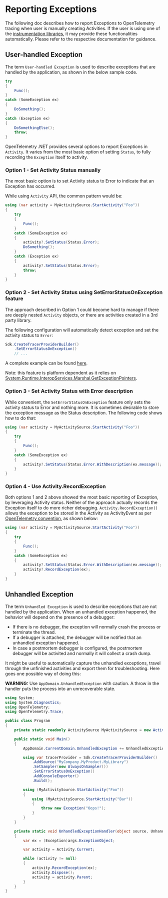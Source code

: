 # Reporting Exceptions

The following doc describes how to report Exceptions to OpenTelemetry tracing
when user is manually creating Activities. If the user is using one of the
[instrumentation
libraries](../extending-the-sdk/README.md#instrumentation-library), it may
provide these functionalities automatically. Please refer to the respective
documentation for guidance.

## User-handled Exception

The term `User-handled Exception` is used to describe exceptions that are
handled by the application, as shown in the below sample code.

```csharp
try
{
    Func();
}
catch (SomeException ex)
{
    DoSomething();
}
catch (Exception ex)
{
    DoSomethingElse();
    throw;
}
```

OpenTelemetry .NET provides several options to report Exceptions in `Activity`.
It varies from the most basic option of setting `Status`, to fully recording the
`Exception` itself to activity.

### Option 1 - Set Activity Status manually

The most basic option is to set Activity status to Error to indicate that an
Exception has occurred.

While using `Activity` API, the common pattern would be:

```csharp
using (var activity = MyActivitySource.StartActivity("Foo"))
{
    try
    {
        Func();
    }
    catch (SomeException ex)
    {
        activity?.SetStatus(Status.Error);
        DoSomething();
    }
    catch (Exception ex)
    {
        activity?.SetStatus(Status.Error);
        throw;
    }
}
```

### Option 2 - Set Activity Status using SetErrorStatusOnException feature

The approach described in Option 1 could become hard to manage if there are
deeply nested `Activity` objects, or there are activities created in a 3rd party
library.

The following configuration will automatically detect exception and set the
activity status to `Error`:

```csharp
Sdk.CreateTracerProviderBuilder()
    .SetErrorStatusOnException()
    // ...
```

A complete example can be found [here](./Program.cs).

Note: this feature is platform dependent as it relies on
[System.Runtime.InteropServices.Marshal.GetExceptionPointers](https://docs.microsoft.com/dotnet/api/system.runtime.interopservices.marshal.getexceptionpointers).

### Option 3 - Set Activity Status with Error description

While convenient, the `SetErrorStatusOnException` feature only sets the activity
status to Error and nothing more. It is sometimes desirable to store the
exception message as the Status description. The following code shows how to do
that:

```csharp
using (var activity = MyActivitySource.StartActivity("Foo"))
{
    try
    {
        Func();
    }
    catch (SomeException ex)
    {
        activity?.SetStatus(Status.Error.WithDescription(ex.message));
    }
}
```

### Option 4 - Use Activity.RecordException

Both options 1 and 2 above showed the most basic reporting of Exception, by
leveraging Activity status. Neither of the approach actually records the
Exception itself to do more richer debugging. `Activity.RecordException()`
allows the exception to be stored in the Activity as ActivityEvent as per
[OpenTelemetry
convention](https://github.com/open-telemetry/opentelemetry-specification/blob/main/specification/trace/semantic_conventions/exceptions.md),
as shown below:

```csharp
using (var activity = MyActivitySource.StartActivity("Foo"))
{
    try
    {
        Func();
    }
    catch (SomeException ex)
    {
        activity?.SetStatus(Status.Error.WithDescription(ex.message));
        activity?.RecordException(ex);
    }
}
```

## Unhandled Exception

The term `Unhandled Exception` is used to describe exceptions that are not
handled by the application. When an unhandled exception happened, the behavior
will depend on the presence of a debugger:

* If there is no debugger, the exception will normally crash the process or
  terminate the thread.
* If a debugger is attached, the debugger will be notified that an unhandled
  exception happened.
* In case a postmortem debugger is configured, the postmortem debugger will be
  activited and normally it will collect a crash dump.

It might be useful to automatically capture the unhandled exceptions, travel
through the unfinished activities and export them for troubleshooting. Here goes
one possible way of doing this:

**WARNING:** Use `AppDomain.UnhandledException` with caution. A throw in the
handler puts the process into an unrecoverable state.

<!-- markdownlint-disable MD013 -->
```csharp
using System;
using System.Diagnostics;
using OpenTelemetry;
using OpenTelemetry.Trace;

public class Program
{
    private static readonly ActivitySource MyActivitySource = new ActivitySource("MyCompany.MyProduct.MyLibrary");

    public static void Main()
    {
        AppDomain.CurrentDomain.UnhandledException += UnhandledExceptionHandler;

        using var tracerProvider = Sdk.CreateTracerProviderBuilder()
            .AddSource("MyCompany.MyProduct.MyLibrary")
            .SetSampler(new AlwaysOnSampler())
            .SetErrorStatusOnException()
            .AddConsoleExporter()
            .Build();

        using (MyActivitySource.StartActivity("Foo"))
        {
            using (MyActivitySource.StartActivity("Bar"))
            {
                throw new Exception("Oops!");
            }
        }
    }

    private static void UnhandledExceptionHandler(object source, UnhandledExceptionEventArgs args)
    {
        var ex = (Exception)args.ExceptionObject;

        var activity = Activity.Current;

        while (activity != null)
        {
            activity.RecordException(ex);
            activity.Dispose();
            activity = activity.Parent;
        }
    }
}
```
<!-- markdownlint-enable MD013 -->
